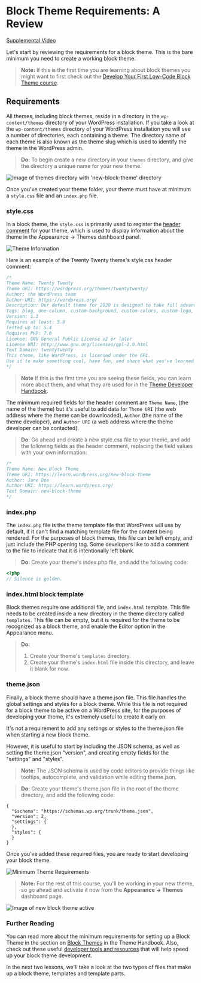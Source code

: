 # Block Theme Requirements: A Review

[Supplemental Video](https://videopress.com/v/1FTYZp6a)

Let's start by reviewing the requirements for a block theme. This is the bare minimum you need to create a working block theme.

> **Note:** If this is the first time you are learning about block themes you might want to first check out the [Develop Your First Low-Code Block Theme course](https://learn.wordpress.org/course/develop-your-first-low-code-block-theme/).

## Requirements

All themes, including block themes, reside in a directory in the `wp-content/themes` directory of your WordPress installation. If you take a look at the `wp-content/themes` directory of your WordPress installation you will see a number of directories, each containing a theme. The directory name of each theme is also known as the theme slug which is used to identify the theme in the WordPress admin.

> **Do:** To begin create a new directory in your `themes` directory, and give the directory a unique name for your new theme.

![Image of themes directory with 'new-block-theme' directory](https://learn.wordpress.org/files/2022/10/new-block-theme.png)

Once you've created your theme folder, your theme must have at minimum a `style.css` file and an `index.php` file. 

### style.css

In a block theme, the `style.css` is primarily used to register the [header comment](https://developer.wordpress.org/themes/basics/main-stylesheet-style-css/#basic-structure) for your theme, which is used to display information about the theme in the Appearance -> Themes dashboard panel. 

![Theme Information](https://learn.wordpress.org/files/2022/10/base-block-theme-01.png)

Here is an example of the Twenty Twenty theme's style.css header comment:

```css
/*
Theme Name: Twenty Twenty
Theme URI: https://wordpress.org/themes/twentytwenty/
Author: the WordPress team
Author URI: https://wordpress.org/
Description: Our default theme for 2020 is designed to take full advantage of the flexibility of the block editor. Organizations and businesses have the ability to create dynamic landing pages with endless layouts using the group and column blocks. The centered content column and fine-tuned typography also makes it perfect for traditional blogs. Complete editor styles give you a good idea of what your content will look like, even before you publish. You can give your site a personal touch by changing the background colors and the accent color in the Customizer. The colors of all elements on your site are automatically calculated based on the colors you pick, ensuring a high, accessible color contrast for your visitors.
Tags: blog, one-column, custom-background, custom-colors, custom-logo, custom-menu, editor-style, featured-images, footer-widgets, full-width-template, rtl-language-support, sticky-post, theme-options, threaded-comments, translation-ready, block-styles, wide-blocks, accessibility-ready
Version: 1.3
Requires at least: 5.0
Tested up to: 5.4
Requires PHP: 7.0
License: GNU General Public License v2 or later
License URI: http://www.gnu.org/licenses/gpl-2.0.html
Text Domain: twentytwenty
This theme, like WordPress, is licensed under the GPL.
Use it to make something cool, have fun, and share what you've learned with others.
*/
```

> **Note** If this is the first time you are seeing these fields, you can learn more about them, and what they are used for in the [Theme Developer Handbook](https://developer.wordpress.org/themes/basics/main-stylesheet-style-css/#explanations).

The minimum required fields for the header comment are `Theme Name`, (the name of the theme) but it's useful to add data for `Theme URI` (the web address where the theme can be downloaded), `Author` (the name of the theme developer), and `Author URI` (a web address where the theme developer can be contacted).

> **Do:** Go ahead and create a new style.css file to your theme, and add the following fields as the header comment, replacing the field values with your own information:

```css
/*
Theme Name: New Block Theme
Theme URI: https://learn.wordpress.org/new-block-theme
Author: Jane Doe
Author URI: https://learn.wordpress.org/
Text Domain: new-block-theme
*/
```

### index.php

The `index.php` file is the theme template file that WordPress will use by default, if it can't find a matching template file for the content being rendered. For the purposes of block themes, this file can be left empty, and just include the PHP opening tag. Some developers like to add a comment to the file to indicate that it is intentionally left blank.

> **Do:** Create your theme's index.php file, and add the following code:

```php
<?php
// Silence is golden.
```

### index.html block template

Block themes require one additional file, and `index.html` template. This file needs to be created inside a new directory in the theme directory called `templates`. This file can be empty, but it is required for the theme to be recognized as a block theme, and enable the Editor option in the Appearance menu.

> **Do:**
> 1. Create your theme's `templates` directory.
> 2. Create your theme's `index.html` file inside this directory, and leave it blank for now.

### theme.json

Finally, a block theme should have a theme.json file. This file handles the global settings and styles for a block theme. While this file is not required for a block theme to be active on a WordPress site, for the purposes of developing your theme, it's extremely useful to create it early on. 

It's not a requirement to add any settings or styles to the theme.json file when starting a new block theme. 

However, it is useful to start by including the JSON schema, as well as setting the theme.json "version", and creating empty fields for the "settings" and "styles". 

> **Note:** The JSON schema is used by code editors to provide things like tooltips, autocomplete, and validation while editing theme.json.

> **Do:** Create your theme's theme.json file in the root of the theme directory, and add the following code:

```
{
  "$schema": "https://schemas.wp.org/trunk/theme.json",
  "version": 2,
  "settings": {
  },
  "styles": {
  }
}
```

Once you've added these required files, you are ready to start developing your block theme.

![Minimum Theme Requirements](https://learn.wordpress.org/files/2022/10/directory-structure.png)

> **Note:** For the rest of this course, you'll be working in your new theme, so go ahead and activate it now from the **Appearance -> Themes** dashboard page.

![Image of new block theme active](https://learn.wordpress.org/files/2022/10/new-block-theme-active.png)

### Further Reading

You can read more about the minimum requirements for setting up a Block Theme in the section on [Block Themes](https://developer.wordpress.org/themes/block-themes/block-theme-setup/) in the Theme Handbook. Also, check out these useful [developer tools and resources](https://developer.wordpress.org/themes/basics/tools-resources/) that will help speed up your block theme development.

In the next two lessons, we'll take a look at the two types of files that make up a block theme, templates and template parts.